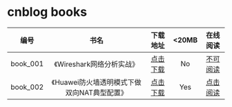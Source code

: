 # cnblog books

|编号|书名|下载地址|<20MB|在线阅读|
|:----:|:----:|:----:|:----:|:----:|
|book_001|《Wireshark网络分析实战》|[点击下载](https://github.com/SillyCuckoo/CDN/raw/master/cnblog/books/book_001.pdf)|No|[不可阅读]()|
|book_002|《Huawei防火墙透明模式下做双向NAT典型配置》|[点击下载](https://github.com/SillyCuckoo/CDN/raw/master/cnblog/books/book_002.pdf)|Yes|[点击阅读](https://cdn.jsdelivr.net/gh/SillyCuckoo\CDN@master\cnblog\books\book_002.pdf)|

